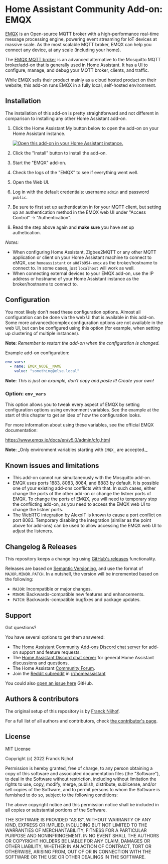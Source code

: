 # Home Assistant Community Add-on: EMQX

[EMQX][emqx] is an Open-source MQTT broker with a high-performance real-time
message processing engine, powering event streaming for IoT devices at massive
scale. As the most scalable MQTT broker, EMQX can help you connect any device,
at any scale (including your home).

The [EMQX MQTT broker][emqx] is an advanced alternative to the Mosquitto MQTT
broker/add-on that is generally used in Home Assistant. It has a UI
to configure, manage, and debug your MQTT broker, clients, and traffic.

While EMQX sells their product mainly as a cloud hosted product on their
website, this add-on runs EMQX in a fully local, self-hosted environment.

## Installation

The installation of this add-on is pretty straightforward and not different in
comparison to installing any other Home Assistant add-on.

1. Click the Home Assistant My button below to open the add-on on your Home
   Assistant instance.

   [![Open this add-on in your Home Assistant instance.][addon-badge]][addon]

1. Click the "Install" button to install the add-on.
1. Start the "EMQX" add-on.
1. Check the logs of the "EMQX" to see if everything went well.
1. Open the Web UI.
1. Log in with the default credentials: username `admin` and password `public`.
1. Be sure to first set up authentication in for your MQTT client, but setting
   up an authentication method in the EMQX web UI under "Access Control" ->
   "Authentication".
1. Read the step above again and **make sure** you have set up authetication.

_Notes:_

- When configuring Home Assistant, Zigbee2MQTT or any other MQTT application
  or client on your Home Assistant machine to connect to eMQX, use
  `homeassistant` or `a0d7b954-emqx` as the broker/hostname to connect to.
  In some cases, just `localhost` will work as well.
- When connecting external devices to your EMQX add-on, use the IP address or
  hostname of your Home Assistant instance as the broker/hostname to connect to.

## Configuration

You most likely don't need these configuration options. Almost all
configuration can be done via the web UI that is available in this add-on.
Some more advanced/complex configuration options are not available in the
web UI, but can be configured using this option (for example, when
setting up clustering of multiple instances).

**Note**: _Remember to restart the add-on when the configuration is changed._

Example add-on configuration:

```yaml
env_vars:
  - name: EMQX_NODE__NAME
    value: "something@else.local"
```

**Note**: _This is just an example, don't copy and paste it! Create your own!_

### Option: `env_vars`

This option allows you to tweak every aspect of EMQX by setting
configuration options using environment variables. See the example at the
start of this chapter to get an idea of how the configuration looks.

For more information about using these variables, see the official EMQX
documentation:

<https://www.emqx.io/docs/en/v5.0/admin/cfg.html>

**Note**: _Only environment variables starting with `EMQX_` are accepted.\_

## Known issues and limitations

- This add-on cannot run simultaneously with the Mosquitto add-on.
- EMQX uses ports 1883, 8083, 8084, and 8883 by default. It is possible
  one of your existing add-ons conflicts with that. In such cases, either
  change the ports of the other add-on or change the listner ports of EMQX.
  To change the ports of EMQX, you will need to temporary stop the conflicting
  add-on, as you need to access the EMQX web UI to change the listner ports.
- The WebRTC integration by AlexxIT is known to cause a port conflict on port 8083. Temporary disabling the integration (similar as the point above for
  add-ons) can be used to allow accessing the EMQX web UI to adjust the
  listeners.

## Changelog & Releases

This repository keeps a change log using [GitHub's releases][releases]
functionality.

Releases are based on [Semantic Versioning][semver], and use the format
of `MAJOR.MINOR.PATCH`. In a nutshell, the version will be incremented
based on the following:

- `MAJOR`: Incompatible or major changes.
- `MINOR`: Backwards-compatible new features and enhancements.
- `PATCH`: Backwards-compatible bugfixes and package updates.

## Support

Got questions?

You have several options to get them answered:

- The [Home Assistant Community Add-ons Discord chat server][discord] for add-on
  support and feature requests.
- The [Home Assistant Discord chat server][discord-ha] for general Home
  Assistant discussions and questions.
- The Home Assistant [Community Forum][forum].
- Join the [Reddit subreddit][reddit] in [/r/homeassistant][reddit]

You could also [open an issue here][issue] GitHub.

## Authors & contributors

The original setup of this repository is by [Franck Nijhof][frenck].

For a full list of all authors and contributors,
check [the contributor's page][contributors].

## License

MIT License

Copyright (c) 2022 Franck Nijhof

Permission is hereby granted, free of charge, to any person obtaining a copy
of this software and associated documentation files (the "Software"), to deal
in the Software without restriction, including without limitation the rights
to use, copy, modify, merge, publish, distribute, sublicense, and/or sell
copies of the Software, and to permit persons to whom the Software is
furnished to do so, subject to the following conditions:

The above copyright notice and this permission notice shall be included in all
copies or substantial portions of the Software.

THE SOFTWARE IS PROVIDED "AS IS", WITHOUT WARRANTY OF ANY KIND, EXPRESS OR
IMPLIED, INCLUDING BUT NOT LIMITED TO THE WARRANTIES OF MERCHANTABILITY,
FITNESS FOR A PARTICULAR PURPOSE AND NONINFRINGEMENT. IN NO EVENT SHALL THE
AUTHORS OR COPYRIGHT HOLDERS BE LIABLE FOR ANY CLAIM, DAMAGES OR OTHER
LIABILITY, WHETHER IN AN ACTION OF CONTRACT, TORT OR OTHERWISE, ARISING FROM,
OUT OF OR IN CONNECTION WITH THE SOFTWARE OR THE USE OR OTHER DEALINGS IN THE
SOFTWARE.

[addon-badge]: https://my.home-assistant.io/badges/supervisor_addon.svg
[addon]: https://my.home-assistant.io/redirect/supervisor_addon/?addon=a0d7b954_emqx&repository_url=https%3A%2F%2Fgithub.com%2Fhassio-addons%2Frepository
[contributors]: https://github.com/hassio-addons/addon-emqx/graphs/contributors
[create-db]: https://github.com/hassio-addons/addon-influxdb/blob/main/influxdb/DOCS.md#integrating-into-home-assistant
[discord-ha]: https://discord.gg/c5DvZ4e
[discord]: https://discord.me/hassioaddons
[emqx]: https://www.emqx.io/
[forum]: https://community.home-assistant.io/?u=frenck
[frenck]: https://github.com/frenck
[influxdb-addon]: https://github.com/hassio-addons/addon-influxdb
[issue]: https://github.com/hassio-addons/addon-emqx/issues
[reddit]: https://reddit.com/r/homeassistant
[releases]: https://github.com/hassio-addons/addon-emqx/releases
[semver]: http://semver.org/spec/v2.0.0.htm
